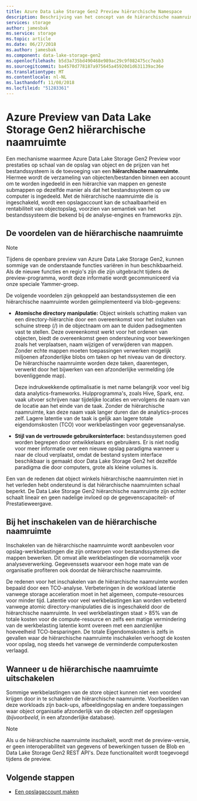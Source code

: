 ```yaml
---
title: Azure Data Lake Storage Gen2 Preview hiërarchische Namespace
description: Beschrijving van het concept van de hiërarchische naamruimte voor de Preview van Azure Data Lake Storage Gen2
services: storage
author: jamesbak
ms.service: storage
ms.topic: article
ms.date: 06/27/2018
ms.author: jamesbak
ms.component: data-lake-storage-gen2
ms.openlocfilehash: b5d3a735bd490468e989ac29c9f082475cc7eab3
ms.sourcegitcommit: ba4570d778187a975645a45920d1d631139ac36e
ms.translationtype: MT
ms.contentlocale: nl-NL
ms.lasthandoff: 11/08/2018
ms.locfileid: "51283361"
---
```

# <a name="azure-data-lake-storage-gen2-preview-hierarchical-namespace"></a>Azure Preview van Data Lake Storage Gen2 hiërarchische naamruimte

Een mechanisme waarmee Azure Data Lake Storage Gen2 Preview voor prestaties op schaal van de opslag van object en de prijzen van het bestandssysteem is de toevoeging van een **hiërarchische naamruimte**. Hiermee wordt de verzameling van objecten/bestanden binnen een account om te worden ingedeeld in een hiërarchie van mappen en geneste submappen op dezelfde manier als dat het bestandssysteem op uw computer is ingedeeld. Met de hiërarchische naamruimte die is ingeschakeld, wordt een opslagaccount kan de schaalbaarheid en rentabiliteit van objectopslag, voorzien van semantiek van het bestandssysteem die bekend bij de analyse-engines en frameworks zijn.

## <a name="the-benefits-of-the-hierarchical-namespace"></a>De voordelen van de hiërarchische naamruimte

> [!NOTE]
> Tijdens de openbare preview van Azure Data Lake Storage Gen2, kunnen sommige van de onderstaande functies variëren in hun beschikbaarheid. Als de nieuwe functies en regio's zijn die zijn uitgebracht tijdens de preview-programma, wordt deze informatie wordt gecommuniceerd via onze speciale Yammer-groep.  

De volgende voordelen zijn gekoppeld aan bestandssystemen die een hiërarchische naamruimte worden geïmplementeerd via blob-gegevens:

- **Atomische directory manipulatie:** Object winkels schatting maken van een directory-hiërarchie door een overeenkomst voor het insluiten van schuine streep (/) in de objectnaam om aan te duiden padsegmenten vast te stellen. Deze overeenkomst werkt voor het ordenen van objecten, biedt de overeenkomst geen ondersteuning voor bewerkingen zoals het verplaatsen, naam wijzigen of verwijderen van mappen. Zonder echte mappen moeten toepassingen verwerken mogelijk miljoenen afzonderlijke blobs om taken op het niveau van de directory. De hiërarchische naamruimte worden deze taken, daarentegen, verwerkt door het bijwerken van een afzonderlijke vermelding (de bovenliggende map).

    Deze indrukwekkende optimalisatie is met name belangrijk voor veel big data analytics-frameworks. Hulpprogramma's, zoals Hive, Spark, enz. vaak uitvoer schrijven naar tijdelijke locaties en vervolgens de naam van de locatie aan het einde van de taak. Zonder de hiërarchische naamruimte, kan deze naam vaak langer duren dan de analytics-proces zelf. Lagere latentie van de taak is gelijk aan lagere totale eigendomskosten (TCO) voor werkbelastingen voor gegevensanalyse.

- **Stijl van de vertrouwde gebruikersinterface:** bestandssystemen goed worden begrepen door ontwikkelaars en gebruikers. Er is niet nodig voor meer informatie over een nieuwe opslag paradigma wanneer u naar de cloud verplaatst, omdat de bestand system interface beschikbaar is gemaakt door Data Lake Storage Gen2 het dezelfde paradigma die door computers, grote als kleine volumes is.

Een van de redenen dat object winkels hiërarchische naamruimten niet in het verleden hebt ondersteund is dat hiërarchische naamruimten schaal beperkt. De Data Lake Storage Gen2 hiërarchische naamruimte zijn echter schaalt lineair en geen nadelige invloed op de gegevenscapaciteit- of Prestatieweergave.

## <a name="when-to-enable-the-hierarchical-namespace"></a>Bij het inschakelen van de hiërarchische naamruimte

Inschakelen van de hiërarchische naamruimte wordt aanbevolen voor opslag-werkbelastingen die zijn ontworpen voor bestandssystemen die mappen bewerken. Dit omvat alle werkbelastingen die voornamelijk voor analyseverwerking. Gegevenssets waarvoor een hoge mate van de organisatie profiteren ook doordat de hiërarchische naamruimte.

De redenen voor het inschakelen van de hiërarchische naamruimte worden bepaald door een TCO-analyse. Verbeteringen in de workload latentie vanwege storage acceleration moet in het algemeen, compute-resources voor minder tijd. Latentie voor veel werkbelastingen kan worden verbeterd vanwege atomic directory-manipulaties die is ingeschakeld door de hiërarchische naamruimte. In veel werkbelastingen staat > 85% van de totale kosten voor de compute-resource en zelfs een matige vermindering van de werkbelasting latentie komt overeen met een aanzienlijke hoeveelheid TCO-besparingen. De totale Eigendomskosten is zelfs in gevallen waar de hiërarchische naamruimte inschakelen verhoogt de kosten voor opslag, nog steeds het vanwege de verminderde computerkosten verlaagd.

## <a name="when-to-disable-the-hierarchical-namespace"></a>Wanneer u de hiërarchische naamruimte uitschakelen

Sommige werkbelastingen van de store object kunnen niet een voordeel krijgen door in te schakelen de hiërarchische naamruimte. Voorbeelden van deze workloads zijn back-ups, afbeeldingopslag en andere toepassingen waar object organisatie afzonderlijk van de objecten zelf opgeslagen (*bijvoorbeeld*, in een afzonderlijke database).

> [!NOTE]
> Als u de hiërarchische naamruimte inschakelt, wordt met de preview-versie, er geen interoperabiliteit van gegevens of bewerkingen tussen de Blob en Data Lake Storage Gen2 REST API's. Deze functionaliteit wordt toegevoegd tijdens de preview.

## <a name="next-steps"></a>Volgende stappen

- [Een opslagaccount maken](./quickstart-create-account.md)